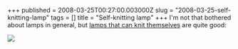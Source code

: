 +++
published = 2008-03-25T00:27:00.003000Z
slug = "2008-03-25-self-knitting-lamp"
tags = []
title = "Self-knitting lamp"
+++
I'm not that bothered about lamps in general, but [lamps that can knit
themselves](http://jeffwerner.ca/2008/03/design_academy_exhibit.html)
are quite good:  
  
[![](../images/thumbnails/2008-03-25-self-knitting-lamp-CRW_9872.jpg)](../images/2008-03-25-self-knitting-lamp-CRW_9872.jpg)
